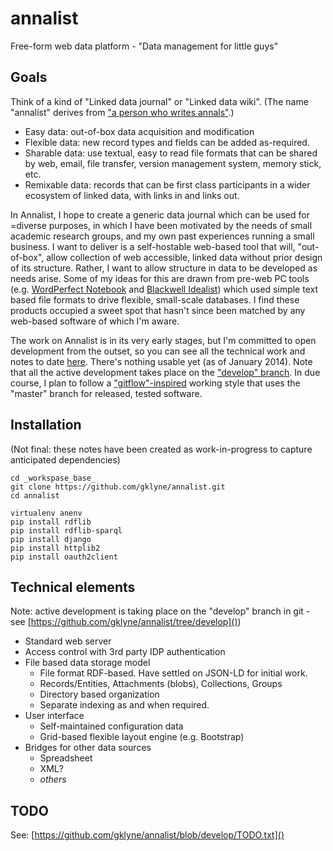 annalist
========

Free-form web data platform - "Data management for little guys"

Goals
-----

Think of a kind of "Linked data journal" or "Linked data wiki".  (The name "annalist" derives from ["a person who writes annals"](http://www.oxforddictionaries.com/definition/english/annalist).)

* Easy data: out-of-box data acquisition and modification
* Flexible data: new record types and fields can be added as-required.
* Sharable data: use textual, easy to read file formats that can be shared by web, email, file transfer, version management system, memory stick, etc.
* Remixable data: records that can be first class participants in a wider ecosystem of linked data, with links in and links out.

In Annalist, I hope to create a generic data journal which can be used for =diverse purposes, in which I have been motivated by the needs of small academic research groups, and my own past experiences running a small business.  I want to deliver is a self-hostable web-based tool that will, "out-of-box", allow collection of web accessible, linked data without prior design of its structure.  Rather, I want to allow structure in data to be developed as needs arise.  Some of my ideas for this are drawn from pre-web PC tools (e.g. [WordPerfect Notebook](https://raw.github.com/gklyne/annalist/master/presentations/wpnotebook_screenshots.png) and [Blackwell Idealist](https://raw.github.com/gklyne/annalist/master/presentations/matrix.png)) which used simple text based file formats to drive flexible, small-scale databases.  I find these products occupied a sweet spot that hasn't since been matched by any web-based software of which I'm aware.

The work on Annalist is in its very early stages, but I'm committed to open development from the outset, so you can see all the technical work and notes to date [here](https://github.com/gklyne/annalist).  There's nothing usable yet (as of January 2014).  Note that all the active development takes place on the ["develop" branch](https://github.com/gklyne/annalist/tree/develop).  In due course, I plan to follow a ["gitflow"-inspired](http://nvie.com/posts/a-successful-git-branching-model/) working style that uses the "master" branch for released, tested software.


Installation
------------

(Not final: these notes have been created as work-in-progress to capture anticipated dependencies)

    cd _workspase_base_
    git clone https://github.com/gklyne/annalist.git
    cd annalist

    virtualenv anenv
    pip install rdflib
    pip install rdflib-sparql
    pip install django
    pip install httplib2
    pip install oauth2client

Technical elements
------------------

Note: active development is taking place on the "develop" branch in git - see [https://github.com/gklyne/annalist/tree/develop]())

* Standard web server
* Access control with 3rd party IDP authentication
* File based data storage model
    * File format RDF-based. Have settled on JSON-LD for initial work.
    * Records/Entities, Attachments (blobs), Collections, Groups
    * Directory based organization
    * Separate indexing as and when required.
* User interface
    * Self-maintained configuration data
    * Grid-based flexible layout engine (e.g. Bootstrap)
* Bridges for other data sources
    * Spreadsheet
    * XML?
    * _others_

TODO
----

See: [https://github.com/gklyne/annalist/blob/develop/TODO.txt]()
